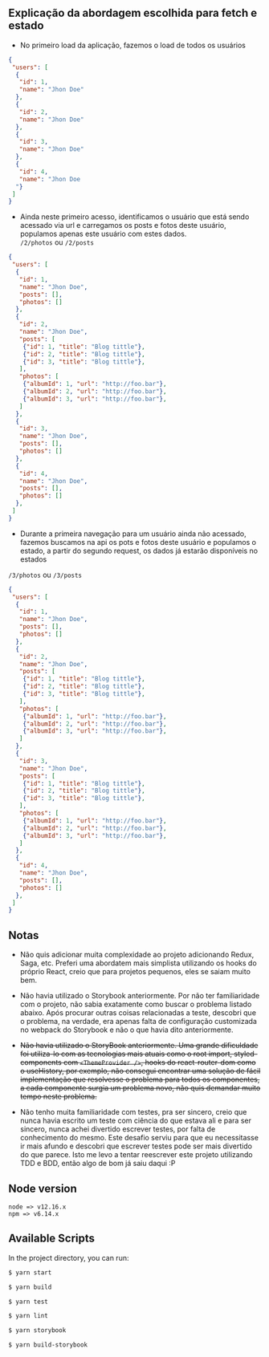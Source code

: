 ## Explicação da abordagem escolhida para fetch e estado
- No primeiro load da aplicação, fazemos o load de todos os usuários
```json
{
 "users": [
  {
   "id": 1,
   "name": "Jhon Doe"
  },
  {
   "id": 2,
   "name": "Jhon Doe"
  },
  {
   "id": 3,
   "name": "Jhon Doe"
  },
  {
   "id": 4,
   "name": "Jhon Doe
  "}
 ]
}
```

- Ainda neste primeiro acesso, identificamos o usuário que está sendo acessado via url e carregamos os posts e fotos deste usuário, populamos apenas este usuário com estes dados. <br>
`/2/photos` ou `/2/posts`
```json
{
 "users": [
  {
   "id": 1,
   "name": "Jhon Doe",
   "posts": [],
   "photos": []
  },
  {
   "id": 2,
   "name": "Jhon Doe",
   "posts": [
    {"id": 1, "title": "Blog tittle"},
    {"id": 2, "title": "Blog tittle"},
    {"id": 3, "title": "Blog tittle"},
   ],
   "photos": [
    {"albumId": 1, "url": "http://foo.bar"},
    {"albumId": 2, "url": "http://foo.bar"},
    {"albumId": 3, "url": "http://foo.bar"},
   ]
  },
  {
   "id": 3,
   "name": "Jhon Doe",
   "posts": [],
   "photos": []
  },
  {
   "id": 4,
   "name": "Jhon Doe",
   "posts": [],
   "photos": []
  },
 ]
}
```
- Durante a primeira navegação para um usuário ainda não acessado, fazemos buscamos na api os pots e fotos deste usuário e populamos o estado, a partir do segundo request, os dados já estarão disponíveis no estados

`/3/photos` ou `/3/posts`
```json
{
 "users": [
  {
   "id": 1,
   "name": "Jhon Doe",
   "posts": [],
   "photos": []
  },
  {
   "id": 2,
   "name": "Jhon Doe",
   "posts": [
    {"id": 1, "title": "Blog tittle"},
    {"id": 2, "title": "Blog tittle"},
    {"id": 3, "title": "Blog tittle"},
   ],
   "photos": [
    {"albumId": 1, "url": "http://foo.bar"},
    {"albumId": 2, "url": "http://foo.bar"},
    {"albumId": 3, "url": "http://foo.bar"},
   ]
  },
  {
   "id": 3,
   "name": "Jhon Doe",
   "posts": [
    {"id": 1, "title": "Blog tittle"},
    {"id": 2, "title": "Blog tittle"},
    {"id": 3, "title": "Blog tittle"},
   ],
   "photos": [
    {"albumId": 1, "url": "http://foo.bar"},
    {"albumId": 2, "url": "http://foo.bar"},
    {"albumId": 3, "url": "http://foo.bar"},
   ]
  },
  {
   "id": 4,
   "name": "Jhon Doe",
   "posts": [],
   "photos": []
  },
 ]
}
```

## Notas

- Não quis adicionar muita complexidade ao projeto adicionando Redux, Saga, etc. Preferi uma abordatem mais simplista utilizando os hooks do próprio React, creio que para projetos pequenos, eles se saiam muito bem.

- Não havia utilizado o Storybook anteriormente. Por não ter familiaridade com o projeto, não sabia exatamente como buscar o problema listado abaixo. Após procurar outras coisas relacionadas a teste, descobri que o problema, na verdade, era apenas falta de configuração customizada no webpack do Storybook e não o que havia dito anteriormente.

- ~~Não havia utilizado o StoryBook anteriormente.
Uma grande dificuldade foi utiliza-lo com as tecnologias mais atuais como o root import, styled-components com `<ThemeProvider />`, hooks do react-router-dom como o useHistory, por exemplo, não consegui encontrar uma solução de fácil implementação que resolvesse o problema para todos os componentes, a cada componente surgia um problema novo, não quis demandar muito tempo neste problema.~~

- Não tenho muita familiaridade com testes, pra ser sincero, creio que nunca havia escrito um teste com ciência do que estava ali e para ser sincero, nunca achei divertido escrever testes, por falta de conhecimento do mesmo. Este desafio serviu para que eu necessitasse ir mais afundo e descobri que escrever testes pode ser mais divertido do que parece. Isto me levo a tentar reescrever este projeto utilizando TDD e BDD, então algo de bom já saiu daqui :P

## Node version

`node => v12.16.x` <br />
`npm => v6.14.x`

## Available Scripts

In the project directory, you can run:
```bash
$ yarn start
```
```bash
$ yarn build
```
```bash
$ yarn test
```
```bash
$ yarn lint
```
```bash
$ yarn storybook
```
```bash
$ yarn build-storybook
```
